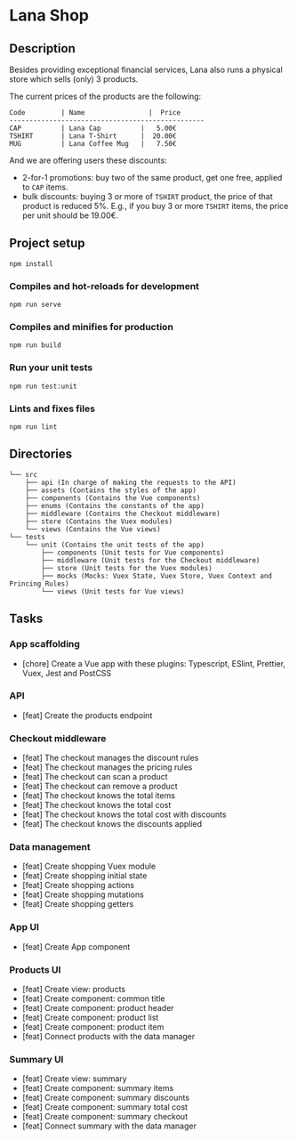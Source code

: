 # Lana Shop

## Description

Besides providing exceptional financial services, Lana also runs a physical store which sells (only) 3 products.

The current prices of the products are the following:

```
Code         | Name                |  Price
-------------------------------------------------
CAP          | Lana Cap          |   5.00€
TSHIRT       | Lana T-Shirt      |  20.00€
MUG          | Lana Coffee Mug   |   7.50€
```

And we are offering users these discounts:

- 2-for-1 promotions: buy two of the same product, get one free, applied to `CAP` items.
- bulk discounts: buying 3 or more of `TSHIRT` product, the price of that product is reduced 5%. E.g., if you buy 3 or more `TSHIRT` items, the price per unit should be 19.00€.

## Project setup

```
npm install
```

### Compiles and hot-reloads for development

```
npm run serve
```

### Compiles and minifies for production

```
npm run build
```

### Run your unit tests

```
npm run test:unit
```

### Lints and fixes files

```
npm run lint
```

## Directories

```
└── src
    ├── api (In charge of making the requests to the API)
    ├── assets (Contains the styles of the app)
    ├── components (Contains the Vue components)
    ├── enums (Contains the constants of the app)
    ├── middleware (Contains the Checkout middleware)
    ├── store (Contains the Vuex modules)
    └── views (Contains the Vue views)
└── tests
    └── unit (Contains the unit tests of the app)
        ├── components (Unit tests for Vue components)
        ├── middleware (Unit tests for the Checkout middleware)
        ├── store (Unit tests for the Vuex modules)
        ├── mocks (Mocks: Vuex State, Vuex Store, Vuex Context and Princing Rules)
        └── views (Unit tests for Vue views)
```

## Tasks

### App scaffolding

- [chore] Create a Vue app with these plugins: Typescript, ESlint, Prettier, Vuex, Jest and PostCSS

### API

- [feat] Create the products endpoint

### Checkout middleware

- [feat] The checkout manages the discount rules
- [feat] The checkout manages the pricing rules
- [feat] The checkout can scan a product
- [feat] The checkout can remove a product
- [feat] The checkout knows the total items
- [feat] The checkout knows the total cost
- [feat] The checkout knows the total cost with discounts
- [feat] The checkout knows the discounts applied

### Data management

- [feat] Create shopping Vuex module
- [feat] Create shopping initial state
- [feat] Create shopping actions
- [feat] Create shopping mutations
- [feat] Create shopping getters

### App UI

- [feat] Create App component

### Products UI

- [feat] Create view: products
- [feat] Create component: common title
- [feat] Create component: product header
- [feat] Create component: product list
- [feat] Create component: product item
- [feat] Connect products with the data manager

### Summary UI

- [feat] Create view: summary
- [feat] Create component: summary items
- [feat] Create component: summary discounts
- [feat] Create component: summary total cost
- [feat] Create component: summary checkout
- [feat] Connect summary with the data manager
